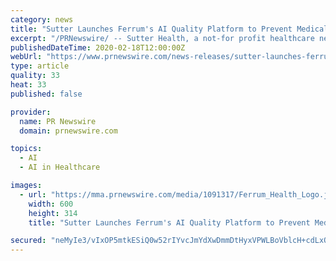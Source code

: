 ```yaml
---
category: news
title: "Sutter Launches Ferrum's AI Quality Platform to Prevent Medical Errors, Fight Cancer, and Reduce Healthcare Costs"
excerpt: "/PRNewswire/ -- Sutter Health, a not-for profit healthcare network in Northern California, today announced the launch of Ferrum's artificial intelligence"
publishedDateTime: 2020-02-18T12:00:00Z
webUrl: "https://www.prnewswire.com/news-releases/sutter-launches-ferrums-ai-quality-platform-to-prevent-medical-errors-fight-cancer-and-reduce-healthcare-costs-301006136.html"
type: article
quality: 33
heat: 33
published: false

provider:
  name: PR Newswire
  domain: prnewswire.com

topics:
  - AI
  - AI in Healthcare

images:
  - url: "https://mma.prnewswire.com/media/1091317/Ferrum_Health_Logo.jpg?p=facebook"
    width: 600
    height: 314
    title: "Sutter Launches Ferrum's AI Quality Platform to Prevent Medical Errors, Fight Cancer, and Reduce Healthcare Costs"

secured: "neMyIe3/vIxOP5mtkESiQ0w52rIYvcJmYdXwDmmDtHyxVPWLBoVblcH+cdLxQfBE4PESMMXbUmgj90HPqnpdaGBB7umLCxRS7mI5KmQm6DsEVD2LpIdcaVWUCX06UWJpQtvtLoK71fa0NTWtm0vYQHHyE5QVSDw9impBQ/afnDvwNvDmxTXulX+tvHjz6G1s1bPXhpnNMLtd0FVvIZDDhLyv2xw0lXrSkv0Cm4/k4K/jROeroA9Ua2giM8oIZDbdV7+fHPro50AHUF4dWHNirZT/eXR3mZgYbDNiL/zEE1sKeTTq3TqJVqzmmKF8GfXD;KFUldEQfA+J9nQYeo9h57A=="
---
```


